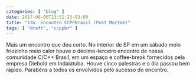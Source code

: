 ```yaml
---
categories: [ "blog" ]
date: 2017-08-06T23:51:23-03:00
title: "13o. Encontro CCPPBrasil (Post Mortem)"
tags: [ "draft", "ccppbr" ]
---
```

Mais um encontro que deu certo. No interior de SP em um sábado meio friozinho meio calor houve o décimo-terceiro encontro de nossa comunidade C/C++ Brasil, em um espaço e coffee-break fornecidos pela empresa Diebold em Indaiatuba. Houve cinco palestras e o dia passou bem rápido. Parabéns a todos os envolvidos pelo sucesso do encontro.
